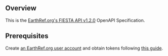 ## Overview

This is the [EarthRef.org's FIESTA API v1.2.0](https://api.earthref.org/v1) OpenAPI Specification.
## Prerequisites

Create [an EarthRef.org user account](https://earthref.org/) and obtain tokens following [this guide](https://www2.earthref.org/log-in).
